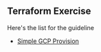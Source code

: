 ## Terraform Exercise

Here's the list for the guideline
* [Simple GCP Provision](https://github.com/gunardysutanto/terraform-exercise/tree/master/simple-gcp-provision)